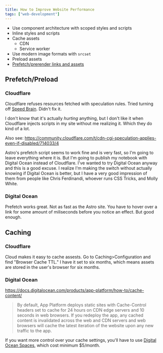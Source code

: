 ```yaml
---
title: How to Improve Website Performance
tags: ["web-development"]
---
```


- Use component architecture with scoped styles and scripts
- Inline styles and scripts
- Cache assets
  - CDN
  - Service worker
- Use modern image formats with `srcset`
- Preload assets
- [Prefetch/prerender links and assets](https://developer.mozilla.org/en-US/docs/Web/HTML/Element/script/type/speculationrules)

## Prefetch/Preload

### Cloudflare

Cloudflare refuses resources fetched with speculation rules. Tried turning off [Speed Brain](https://developers.cloudflare.com/speed/optimization/content/speed-brain/). Didn't fix it.

I don't know that it's actually *hurting* anything, but I don't like it when Cloudflare injects scripts in my site without me realizing it. Which they do kind of a lot.

Also see: https://community.cloudflare.com/t/cdn-cgi-speculation-applies-even-if-disabled/714033/4

Astro's prefetch script seems to work fine and is very fast, so I'm going to leave everything where it is. But I'm going to publish my notebook with Digital Ocean instead of Cloudflare. I've wanted to try Digital Ocean anyway and this is a good excuse. I realize I'm making the switch without actually knowing if Digital Ocean is better, but I have a very good impression of them from people like Chris Ferdinandi, whoever runs CSS Tricks, and Molly White.

### Digital Ocean

Prefetch works great. Not as fast as the Astro site. You have to hover over a link for some amount of miliseconds before you notice an effect. But good enough.

## Caching

### Cloudflare

Cloud makes it easy to cache assests. Go to Caching>Configuration and find "Browser Cache TTL." I have it set to six months, which means assets are stored in the user's browser for six months.

### Digital Ocean

https://docs.digitalocean.com/products/app-platform/how-to/cache-content/

> By default, App Platform deploys static sites with Cache-Control headers set to cache for 24 hours on CDN edge servers and 10 seconds in web browsers. If you redeploy the app, any cached content is invalidated across the web and CDN servers and web browsers will cache the latest iteration of the website upon any new traffic to the app.

If you want more control over your cache settings, you'll have to use [Digital Ocean Spaces](https://docs.digitalocean.com/products/spaces/how-to/set-file-metadata/), which cost minimum $5/month.
